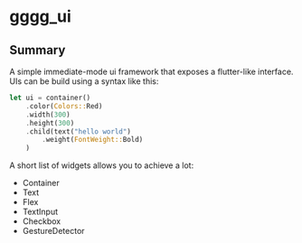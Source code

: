 # gggg_ui
## Summary
A simple immediate-mode ui framework that exposes a flutter-like interface. UIs can be build using a syntax like this:
```rust
let ui = container()
    .color(Colors::Red)
    .width(300)
    .height(300)
    .child(text("hello world")
        .weight(FontWeight::Bold)
    )
```

A short list of widgets allows you to achieve a lot:
- Container
- Text
- Flex
- TextInput
- Checkbox
- GestureDetector
